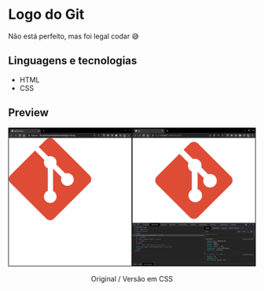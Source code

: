 # Logo do Git

Não está perfeito, mas foi legal codar 😅

## Linguagens e tecnologias
* HTML
* CSS

## Preview

<div align="center">
    <img src="preview-git-logo.png" alt="Preview">
    <p>Original / Versão em CSS</p>
</div>
